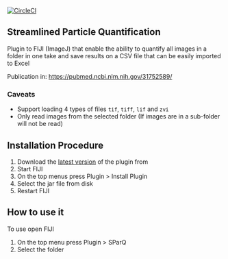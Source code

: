 [![CircleCI](https://circleci.com/gh/sparq-plugin/sparq.svg?style=svg)](https://circleci.com/gh/sparq-plugin/sparq)

## Streamlined Particle Quantification

Plugin to FIJI (ImageJ) that enable the ability to quantify all images
in a folder in one take and save results on a CSV file that can be
easily imported to Excel

Publication in: https://pubmed.ncbi.nlm.nih.gov/31752589/

### Caveats

- Support loading 4 types of files `tif`, `tiff`, `lif` and `zvi`
- Only read images from the selected folder (If images are in a sub-folder will not be read)


## Installation Procedure

1. Download the [latest version](https://github.com/sparq-plugin/sparq/releases/latest) of the plugin from
1. Start FIJI
1. On the top menus press Plugin > Install Plugin
1. Select the jar file from disk
1. Restart FIJI


## How to use it

To use open FIJI

1. On the top menu press Plugin > SParQ
1. Select the folder


